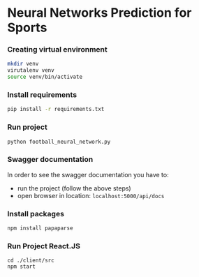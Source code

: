 Neural Networks Prediction for Sports
===

### Creating virtual environment
```bash
mkdir venv
virutalenv venv
source venv/bin/activate
```

### Install requirements
```bash
pip install -r requirements.txt
```

### Run project
```bash
python football_neural_network.py
```

### Swagger documentation
In order to see the swagger documentation you have to:
* run the project (follow the above steps)
* open browser in location: `localhost:5000/api/docs`

### Install packages
```bash
npm install papaparse
```

### Run Project React.JS
```
cd ./client/src
npm start
```
